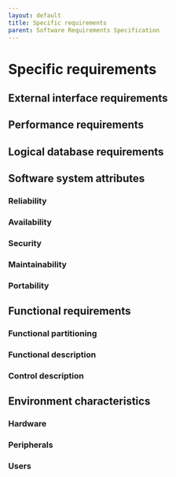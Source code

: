 ```yaml
---
layout: default
title: Specific requirements
parent: Software Requirements Specification
---
```


# Specific requirements

## External interface requirements

## Performance requirements

## Logical database requirements

## Software system attributes

### Reliability

### Availability

### Security

### Maintainability

### Portability

## Functional requirements

### Functional partitioning

### Functional description

### Control description

## Environment characteristics

### Hardware

### Peripherals

### Users